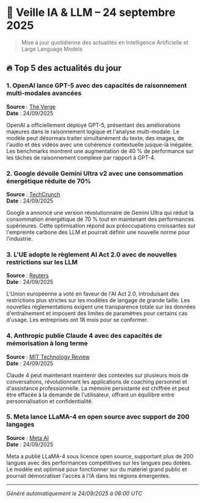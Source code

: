 # 📰 Veille IA & LLM – 24 septembre 2025

> Mise à jour quotidienne des actualités en Intelligence Artificielle et Large Language Models

## 🔥 Top 5 des actualités du jour

### 1. OpenAI lance GPT-5 avec des capacités de raisonnement multi-modales avancées
**Source** : [The Verge](https://www.theverge.com/2025/09/24/openai-gpt-5-multimodal-reasoning-release)  
**Date** : 24/09/2025

OpenAI a officiellement déployé GPT-5, présentant des améliorations majeures dans le raisonnement logique et l'analyse multi-modale. Le modèle peut désormais traiter simultanément du texte, des images, de l'audio et des vidéos avec une cohérence contextuelle jusque-là inégalée. Les benchmarks montrent une augmentation de 40 % de performance sur les tâches de raisonnement complexe par rapport à GPT-4.

### 2. Google dévoile Gemini Ultra v2 avec une consommation énergétique réduite de 70%
**Source** : [TechCrunch](https://techcrunch.com/2025/09/24/google-gemini-ultra-v2-energy-efficient)  
**Date** : 24/09/2025

Google a annoncé une version révolutionnaire de Gemini Ultra qui réduit la consommation énergétique de 70 % tout en maintenant des performances supérieures. Cette optimisation répond aux préoccupations croissantes sur l'empreinte carbone des LLM et pourrait définir une nouvelle norme pour l'industrie.

### 3. L'UE adopte le règlement AI Act 2.0 avec de nouvelles restrictions sur les LLM
**Source** : [Reuters](https://www.reuters.com/technology/ai-act-2-0-eu-adopts-stricter-llm-regulations-2025-09-24/)  
**Date** : 24/09/2025

L'Union européenne a voté en faveur de l'AI Act 2.0, introduisant des restrictions plus strictes sur les modèles de langage de grande taille. Les nouvelles réglementations exigent une transparence totale sur les données d'entraînement et imposent des limites de paramètres pour certains cas d'usage. Les entreprises ont 18 mois pour se conformer.

### 4. Anthropic publie Claude 4 avec des capacités de mémorisation à long terme
**Source** : [MIT Technology Review](https://www.technologyreview.com/2025/09/24/anthropic-claude-4-long-term-memory/)  
**Date** : 24/09/2025

Claude 4 peut maintenant maintenir des contextes sur plusieurs mois de conversations, révolutionnant les applications de coaching personnel et d'assistance professionnelle. La mémoire persistante est chiffrée et peut être effacée à la demande de l'utilisateur, offrant un équilibre entre personnalisation et confidentialité.

### 5. Meta lance LLaMA-4 en open source avec support de 200 langages
**Source** : [Meta AI](https://ai.meta.com/blog/llama-4-multilingual-open-source/)  
**Date** : 24/09/2025

Meta a publié LLaMA-4 sous licence open source, supportant plus de 200 langues avec des performances compétitives sur les langues peu dotées. Le modèle est optimisé pour fonctionner sur du matériel grand public et pourrait démocratiser l'accès à l'IA dans les régions émergentes.

---

*Généré automatiquement le 24/09/2025 à 06:00 UTC*